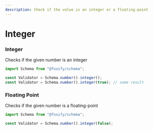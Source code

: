 ```yaml
---
description: Check if the value is an integer or a floating-point
---
```


# Integer

### Integer

Checks if the given number is an integer

```typescript
import Schema from "@foxify/schema";

const Validator = Schema.number().integer();
const Validator = Schema.number().integer(true); // same result
```

### Floating Point

Checks if the given number is a floating-point

```typescript
import Schema from "@foxify/schema";

const Validator = Schema.number().integer(false);
```

